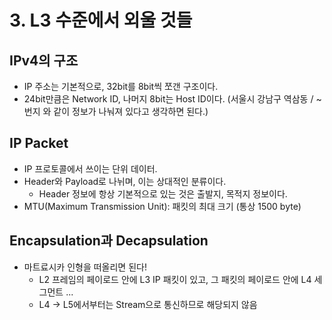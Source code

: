 # 3. L3 수준에서 외울 것들

## IPv4의 구조
- IP 주소는 기본적으로, 32bit를 8bit씩 쪼갠 구조이다.
- 24bit만큼은 Network ID, 나머지 8bit는 Host ID이다. (서울시 강남구 역삼동 / ~번지 와 같이 정보가 나눠져 있다고 생각하면 된다.)

## IP Packet
- IP 프로토콜에서 쓰이는 단위 데이터.
- Header와 Payload로 나뉘며, 이는 상대적인 분류이다.
  - Header 정보에 항상 기본적으로 있는 것은 출발지, 목적지 정보이다.
- MTU(Maximum Transmission Unit): 패킷의 최대 크기 (통상 1500 byte)

## Encapsulation과 Decapsulation
- 마트료시카 인형을 떠올리면 된다!
  - L2 프레임의 페이로드 안에 L3 IP 패킷이 있고, 그 패킷의 페이로드 안에 L4 세그먼트 ... 
  - L4 -> L5에서부터는 Stream으로 통신하므로 해당되지 않음
  